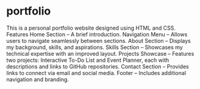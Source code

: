 # portfolio

This is a personal portfolio website designed using HTML and CSS.
Features 
Home Section – A brief introduction.
Navigation Menu – Allows users to navigate seamlessly between sections.
About Section – Displays my background, skills, and aspirations.
Skills Section – Showcases my technical expertise with an improved layout.
Projects Showcase – Features two projects: Interactive To-Do List and Event Planner, each with descriptions and links to GitHub repositories.
Contact Section – Provides links to connect via email and social media.
Footer – Includes additional navigation and branding.

